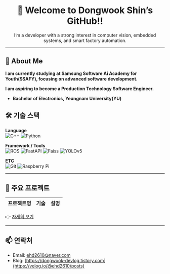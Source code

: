 <h1 align="center">👋 Welcome to Dongwook Shin’s GitHub!!</h1>
<p align="center">I’m a developer with a strong interest in computer vision, embedded systems, and smart factory automation.</p>

---

## 👀 About Me
**I am currently studying at Samsung Software Ai Academy for Youth(SSAFY), focusing on advanced software development.**

**I am aspiring to become a Production Technology Software Engineer.**

- **Bachelor of Electronics, Yeungnam University(YU)**

## 🛠️ 기술 스택
**Language**  
![C++](https://img.shields.io/badge/C++-00599C?style=flat&logo=c%2b%2b&logoColor=white)
![Python](https://img.shields.io/badge/Python-3776AB?style=flat&logo=python&logoColor=white)


**Framework / Tools**  
![ROS](https://img.shields.io/badge/ROS2-22314E?style=flat&logo=ros&logoColor=white)
![FastAPI](https://img.shields.io/badge/FastAPI-009688?style=flat&logo=fastapi&logoColor=white)
![Faiss](https://img.shields.io/badge/Faiss-009EFF?style=flat)
![YOLOv5](https://img.shields.io/badge/YOLOv5-FF0000?style=flat)

**ETC**  
![Git](https://img.shields.io/badge/Git-F05032?style=flat&logo=git&logoColor=white)
![Raspberry Pi](https://img.shields.io/badge/RaspberryPi-C51A4A?style=flat&logo=raspberrypi&logoColor=white)

---

## 📌 주요 프로젝트
| 프로젝트명 | 기술 | 설명 |
|------------|------|------|


👉 [자세히 보기](https://github.com/SHIN-DONG-UK)

---

## 📫 연락처
- Email: ehd2610@naver.com  
- Blog: [https://dongwook-devlog.tistory.com](https://velog.io/@ehd2610/posts)


<!--
**SHIN-DONG-UK/SHIN-DONG-UK** is a ✨ _special_ ✨ repository because its `README.md` (this file) appears on your GitHub profile.

Here are some ideas to get you started:

- 🔭 I’m currently working on ...
- 🌱 I’m currently learning ...
- 👯 I’m looking to collaborate on ...
- 🤔 I’m looking for help with ...
- 💬 Ask me about ...
- 📫 How to reach me: ...
- 😄 Pronouns: ...
- ⚡ Fun fact: ...
-->
